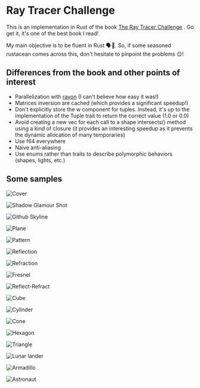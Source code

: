 # Ray Tracer Challenge

This is an implementation in Rust of the book [The Ray Tracer Challenge](http://www.raytracerchallenge.com) . Go get it, it's one of the best book I read!

My main objective is to be fluent in Rust 🗣🦀. So, if some seasoned rustacean comes across this, don't hesitate to pinpoint the problems 😉!

## Differences from the book and other points of interest
* Parallelization with [rayon](https://github.com/rayon-rs/rayon) (I can't believe how easy it was!)
* Matrices inversion are cached (which provides a significant speedup!)
* Don't explicitly store the w component for tuples. Instead, it's up to the implementation of the Tuple trait to return the correct value (1.0 or 0.0)
* Avoid creating a new vec for each call to a shape intersects() method using a kind of closure (it provides an interesting speedup as it prevents the dynamic allocation of many temporaries)
* Use f64 everywhere
* Naive anti-aliasing
* Use enums rather than traits to describe polymorphic behaviors (shapes, lights, etc.)

## Some samples

![Cover](/samples/render/cover.png?raw=true "Cover")

![Shadow Glamour Shot](/samples/render/shadow-glamour-shot.png?raw=true "Shadow Glamour Shot")

![Github Skyline](/samples/render/ahamez-2020.png?raw=true "Github Skyline")

![Plane](/samples/render/ch09_plane.png?raw=true "Plane")

![Pattern](/samples/render/ch10_pattern.png?raw=true "Pattern")

![Reflection](/samples/render/ch11_reflection.png?raw=true "Reflection")

![Refraction](/samples/render/ch11_refraction.png?raw=true "Refraction")

![Fresnel](/samples/render/ch11_fresnel.png?raw=true "Fresnel")

![Reflect-Refract](/samples/render/ch11_reflect-refract.png?raw=true "Reflect Refract")

![Cube](/samples/render/ch12_cube.png?raw=true "Cube")

![Cylinder](/samples/render/ch13_cylinder.png?raw=true "Cylinder")

![Cone](/samples/render/ch13_cone.png?raw=true "Cone")

![Hexagon](/samples/render/ch14_hexagon.png?raw=true "Hexagon")

![Triangle](/samples/render/ch15_triangle.png?raw=true "Triangle")

![Lunar lander](/samples/render/lunar_lander.png?raw=true "Lunar Lander")

![Armadillo](/samples/render/armadillo_small.png?raw=true "Armadillo")

![Astronaut](/samples/render/astronaut.png?raw=true "Astronaut")
